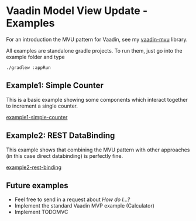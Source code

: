 # Vaadin Model View Update - Examples

For an introduction the MVU pattern for Vaadin, see my [vaadin-mvu](https://github.com/dvekeman/vaadin-mvu) library.

All examples are standalone gradle projects. To run them, just go into the example folder and type

```
./gradlew :appRun
```

## Example1: Simple Counter

This is a basic example showing some components which interact together to increment a single counter.

[example1-simple-counter](https://github.com/dvekeman/vaadin-mvu/tree/master/examples/example1-simple-counter)


## Example2: REST DataBinding

This example shows that combining the MVU pattern with other approaches (in this case direct databinding) is
perfectly fine.

[example2-rest-binding](https://github.com/dvekeman/vaadin-mvu/tree/master/examples/example2-rest-binding)

## Future examples

- Feel free to send in a request about _How do I...?_
- Implement the standard Vaadin MVP example (Calculator)
- Implement TODOMVC